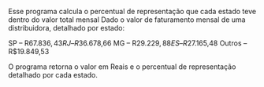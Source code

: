 Esse programa calcula o percentual de representação que cada estado teve dentro do valor total mensal
Dado o valor de faturamento mensal de uma distribuidora, detalhado por estado:

SP – R$67.836,43
RJ – R$36.678,66
MG – R$29.229,88
ES – R$27.165,48
Outros – R$19.849,53

O programa retorna o valor em Reais e o percentual de representação detalhado por cada estado.

